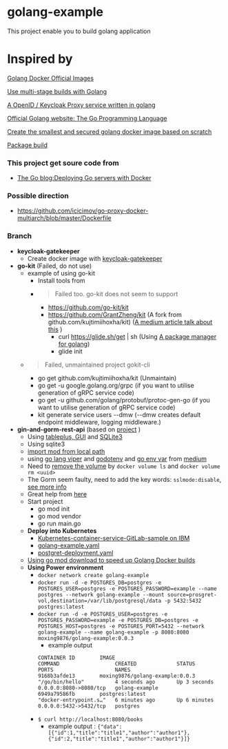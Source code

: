 # golang-example

This project enable you to build golang application

# Inspired by

[Golang Docker Official Images ](https://hub.docker.com/_/golang?tab=tags)

[Use multi-stage builds with Golang ](https://docs.docker.com/develop/develop-images/multistage-build/#use-multi-stage-builds)

[A OpenID / Keycloak Proxy service written in golang ](https://github.com/keycloak/keycloak-gatekeeper/blob/master/docs/building.md)

[Official Golang website: The Go Programming Language](https://go.googlesource.com/go)

[Create the smallest and secured golang docker image based on scratch](https://medium.com/@chemidy/create-the-smallest-and-secured-golang-docker-image-based-on-scratch-4752223b7324)

[Package build ](https://golang.org/pkg/go/build/)

### This project get soure code from

- [The Go blog:Deploying Go servers with Docker](https://blog.golang.org/docker)

### Possible direction

- https://github.com/icicimov/go-proxy-docker-multiarch/blob/master/Dockerfile

### Branch

- **keycloak-gatekeeper**
  - Create docker image with [keycloak-gatekeeper](https://github.com/keycloak/keycloak-gatekeeper/blob/master/docs/building.md)
- **go-kit** (Failed, do not use)
  - example of using go-kit
    - Install tools from
    - > Failed too. go-kit does not seem to support
      - https://github.com/go-kit/kit
      - https://github.com/GrantZheng/kit (A fork from github.com/kujtimiihoxha/kit) ([A medium article talk about this](https://medium.com/@kujtimii.h/creating-a-todo-app-using-gokit-cli-20f066a58e1) )
        - curl https://glide.sh/get | sh (Using [A package manager for golang](https://github.com/Masterminds/glide))
        - glide init
  - > Failed, unmaintained project gokit-cli
    - go get github.com/kujtimiihoxha/kit (Unmaintain)
    - go get -u google.golang.org/grpc (if you want to utilise generation of gRPC service code)
    - go get -u github.com/golang/protobuf/protoc-gen-go (if you want to utilise generation of gRPC service code)
    - kit generate service users --dmw (--dmw creates default endpoint middleware, logging middleware.)
- **gin-and-gorm-rest-api** (based on [project](https://blog.logrocket.com/how-to-build-a-rest-api-with-golang-using-gin-and-gorm/) )
  - Using [tableplus, GUI](https://tableplus.com/) and [SQLite3](https://flaviocopes.com/sqlite-how-to-install/)
  - Using sqlite3
  - [import mod from local path](https://stackoverflow.com/questions/35480623/how-to-import-local-packages-in-go)
  - using [go lang viper](https://github.com/spf13/viper) and [godotenv](https://github.com/joho/godotenv) and [go env var](https://towardsdatascience.com/use-environment-variable-in-your-next-golang-project-39e17c3aaa66) from [medium](https://medium.com/@bnprashanth256/reading-configuration-files-and-environment-variables-in-go-golang-c2607f912b63)
  - Need to [remove the volume](https://stackoverflow.com/questions/56657683/postgres-docker-image-is-not-creating-database-with-custom-name) by `docker volume ls` and `docker volume rm <uuid>`
  - The Gorm seem faulty, need to add the key words: `sslmode:disable`, [see more info](https://www.calhoun.io/connecting-to-a-postgresql-database-with-gos-database-sql-package/)
  - Great help from [here](https://www.reddit.com/r/docker/comments/8szjw0/how_to_connect_to_postgresql_using_dockercompose/)
  - Start project
    - go mod init
    - go mod vendor
    - go run main.go
  - **Deploy into Kubernetes**
    - [Kubernetes-container-service-GitLab-sample on IBM](https://github.com/IBM/Kubernetes-container-service-GitLab-sample/blob/master/kubernetes/postgres.yaml)
    - [golang-example.yaml](./golang-example-deployment.yaml)
    - [postgret-deployment.yaml](./postgret-deployment.yaml)
  - [Using go mod download to speed up Golang Docker builds](https://medium.com/@petomalina/using-go-mod-download-to-speed-up-golang-docker-builds-707591336888)
  - **Using Power environment**
    - `docker network create golang-example`
    - `docker run -d -e POSTGRES_DB=postgres -e POSTGRES_USER=postgres -e POSTGRES_PASSWORD=example --name postgres --network golang-example --mount source=prosgret-vol,destination=/var/lib/postgresql/data -p 5432:5432 postgres:latest`
    - `docker run -d -e POSTGRES_USER=postgres -e POSTGRES_PASSWORD=example -e POSTGRES_DB=postgres -e POSTGRES_HOST=postgres -e POSTGRES_PORT=5432 --network golang-example --name golang-example -p 8080:8080 moxing9876/golang-example:0.0.3`
      - example output
      ```
      CONTAINER ID        IMAGE                             COMMAND                  CREATED             STATUS              PORTS                    NAMES
      9168b3afde13        moxing9876/golang-example:0.0.3   "/go/bin/hello"          4 seconds ago       Up 3 seconds        0.0.0.0:8080->8080/tcp   golang-example
      6949a79586fb        postgres:latest                   "docker-entrypoint.s…"   6 minutes ago       Up 6 minutes        0.0.0.0:5432->5432/tcp   postgres
      ```
    - `$ curl http://localhost:8080/books`
      - example output : `{"data":[{"id":1,"title":"title1","author":"author1"},{"id":2,"title":"title1","author":"author1"}]}`
